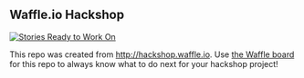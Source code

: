 ## Waffle.io Hackshop

[![Stories Ready to Work On](https://badge.waffle.io/MegaMind98/hackathon.svg?label=ready&title=Cards%20Ready%20To%20Work%20On)](https://waffle.io/MegaMind98/hackathon)

This repo was created from http://hackshop.waffle.io. Use [the Waffle board](https://waffle.io/MegaMind98/hackathon) for this repo to always know what to do next for your hackshop project!